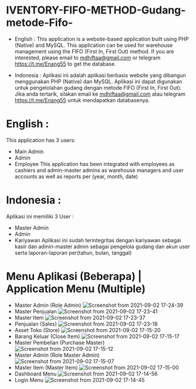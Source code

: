 # IVENTORY-FIFO-METHOD-Gudang-metode-Fifo-
* English : 
This application is a website-based application built using PHP (Native) and MySQL. This application can be used for warehouse management using the FIFO (First In, First Out) method. If you are interested, please email to mdhiftaa@gmail.com or telegram https://t.me/Enang55 to get the database.

* Indonesia : 
Aplikasi ini adalah aplikasi berbasis website yang dibangun menggunakan PHP (Native) dan MySQL. Aplikasi ini dapat digunakan untuk pengelolahan gudang dengan metode FIFO (First In, First Out). Jika anda tertarik, silakan email ke mdhiftaa@gmail.com atau telegram https://t.me/Enang55 untuk mendapatkan databasenya.

# English :
This application has 3 users:
- Main Admin
- Admin
- Employee
This application has been integrated with employees as cashiers and admin-master admins as warehouse managers and user accounts as well as reports per (year, month, date)

# Indonesia :
Aplikasi ini memiliki 3 User : 
- Master Admin
- Admin
- Kariyawan
Aplikasi ini sudah terintegritas dengan kariyawan sebagai kasir dan admin-master admin sebagai pengelola gudang dan akun user serta laporan-laporan per(tahun, bulan, tanggal)

# Menu Aplikasi (Beberapa) | Application Menu (Multiple)
* Master Admin (Role Admin)
![Screenshot from 2021-09-02 17-24-39](https://user-images.githubusercontent.com/55729354/131829987-d98b4b23-103f-439a-b252-cb3edd3824a6.png)
* Master Penjualan
![Screenshot from 2021-09-02 17-23-41](https://user-images.githubusercontent.com/55729354/131829989-39af5f95-3eeb-4392-9d64-6aeaf13f137c.png)
* Master Item
![Screenshot from 2021-09-02 17-23-37](https://user-images.githubusercontent.com/55729354/131829991-cd331e90-8dc2-483c-b369-293a5f3c20ac.png)
* Penjualan (Sales)
![Screenshot from 2021-09-02 17-23-18](https://user-images.githubusercontent.com/55729354/131829993-6698fb7f-bf6b-45d9-a741-ce62f0734ad5.png)
* Asset Toko (Store)
![Screenshot from 2021-09-02 17-15-20](https://user-images.githubusercontent.com/55729354/131829996-86b9e4ce-9f73-4f0e-bee3-6426f7dbf142.png)
* Barang Keluar (Close Item)
![Screenshot from 2021-09-02 17-15-17](https://user-images.githubusercontent.com/55729354/131829999-215128f4-6aec-4c85-acef-b46cf596e4be.png)
* Master Pembelian (Purchase Master)
![Screenshot from 2021-09-02 17-15-12](https://user-images.githubusercontent.com/55729354/131830003-99b4eafc-c7b7-46af-ae95-12090df9d39e.png)
* Master Admin (Role Master Admin)
![Screenshot from 2021-09-02 17-15-07](https://user-images.githubusercontent.com/55729354/131830004-774fc9fa-0b49-4c1c-bb37-b52a4582c01d.png)
* Master Item (Master Item)
![Screenshot from 2021-09-02 17-15-00](https://user-images.githubusercontent.com/55729354/131830005-3b9f7a3c-6a41-4204-b187-493b5d15b617.png)
* Dashboard Menu
![Screenshot from 2021-09-02 17-14-56](https://user-images.githubusercontent.com/55729354/131830007-671dfaeb-508a-4b7d-8439-1dd461b5b8c2.png)
* Login Menu
![Screenshot from 2021-09-02 17-14-45](https://user-images.githubusercontent.com/55729354/131830010-92089b2a-ad6a-4fb3-9329-0644f4b398bf.png)
